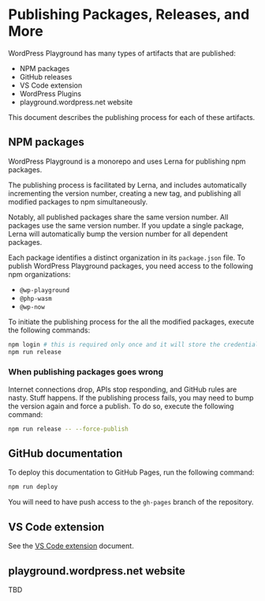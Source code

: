 # Publishing Packages, Releases, and More

WordPress Playground has many types of artifacts that are published:

-   NPM packages
-   GitHub releases
-   VS Code extension
-   WordPress Plugins
-   playground.wordpress.net website

This document describes the publishing process for each of these artifacts.

## NPM packages

WordPress Playground is a monorepo and uses Lerna for publishing npm packages.

The publishing process is facilitated by Lerna, and includes automatically incrementing the version number, creating a new tag, and publishing all modified packages to npm simultaneously.

Notably, all published packages share the same version number. All packages use the same version number. If you update a single package, Lerna will automatically bump the version number for all dependent packages.

Each package identifies a distinct organization in its `package.json` file. To publish WordPress Playground packages, you need access to the following npm organizations:

-   `@wp-playground`
-   `@php-wasm`
-   `@wp-now`

To initiate the publishing process for the all the modified packages, execute the following commands:

```bash
npm login # this is required only once and it will store the credentials in ~/.npmrc file.
npm run release
```

### When publishing packages goes wrong

Internet connections drop, APIs stop responding, and GitHub rules are nasty. Stuff happens. If the publishing process fails, you may need to bump the version again and force a publish. To do so, execute the following command:

```bash
npm run release -- --force-publish
```

## GitHub documentation

To deploy this documentation to GitHub Pages, run the following command:

```bash
npm run deploy
```

You will need to have push access to the `gh-pages` branch of the repository.

## VS Code extension

See the [VS Code extension](https://github.com/WordPress/wordpress-playground/blob/trunk/packages/vscode-extension/README.md#publishing) document.

## playground.wordpress.net website

TBD

